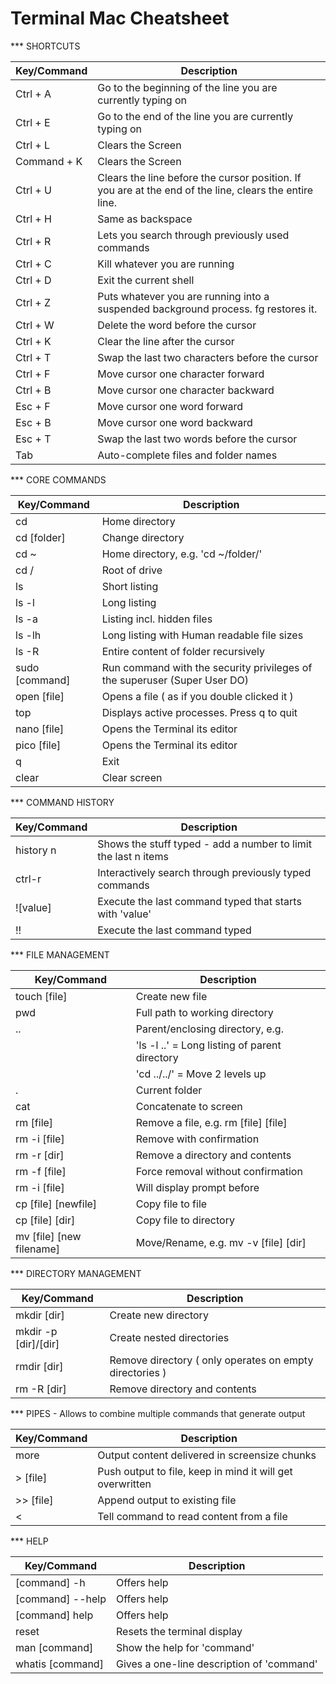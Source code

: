 # Terminal Mac Cheatsheet

*** SHORTCUTS

|Key/Command|Description|
|---|---|
| Ctrl + A | Go to the beginning of the line you are currently typing on |
| Ctrl + E | Go to the end of the line you are currently typing on |
| Ctrl + L | Clears the Screen |
| Command + K | Clears the Screen |
| Ctrl + U | Clears the line before the cursor position. If you are at the end of the line, clears the entire line. |
| Ctrl + H | Same as backspace |
| Ctrl + R | Lets you search through previously used commands |
| Ctrl + C | Kill whatever you are running |
| Ctrl + D | Exit the current shell |
| Ctrl + Z | Puts whatever you are running into a suspended background process. fg restores it. |
| Ctrl + W | Delete the word before the cursor |
| Ctrl + K | Clear the line after the cursor |
| Ctrl + T | Swap the last two characters before the cursor |
| Ctrl + F | Move cursor one character forward |
| Ctrl + B | Move cursor one character backward |
| Esc + F | Move cursor one word forward |
| Esc + B | Move cursor one word backward |
| Esc + T | Swap the last two words before the cursor |
| Tab | Auto-complete files and folder names |


*** CORE COMMANDS

|Key/Command|Description|
|---|---|
| cd | Home directory |
| cd [folder] | Change directory |
| cd ~ | Home directory, e.g. 'cd ~/folder/' |
| cd / | Root of drive |
| ls | Short listing |
| ls -l | Long listing |
| ls -a | Listing incl. hidden files |
| ls -lh | Long listing with Human readable file sizes |
| ls -R | Entire content of folder recursively |
| sudo [command] | Run command with the security privileges of the superuser (Super User DO) |
| open [file] | Opens a file ( as if you double clicked it ) |
| top | Displays active processes. Press q to quit |
| nano [file] | Opens the Terminal its editor |
| pico	[file] | Opens the Terminal its editor |
| q | Exit |
| clear | Clear screen |


*** COMMAND HISTORY

|Key/Command|Description|
|---|---|
| history n | Shows the stuff typed - add a number to limit the last n items |
| ctrl-r | Interactively search through previously typed commands |
| ![value] | Execute the last command typed that starts with 'value' |
| !! | Execute the last command typed |


*** FILE MANAGEMENT

|Key/Command|Description|
|---|---|
| touch [file] | Create new file |
| pwd | Full path to working directory |
| .. | Parent/enclosing directory, e.g. |
| | 'ls -l ..' 	= Long listing of parent directory |
| | 'cd ../../' = Move 2 levels up |
| . | Current folder |
| cat | Concatenate to screen |
| rm [file] | Remove a file, e.g. rm [file] [file] |
| rm -i [file] | Remove with confirmation |
| rm -r [dir] | Remove a directory and contents |
| rm -f [file] | Force removal without confirmation |
| rm -i [file] | Will display prompt before |
| cp [file] [newfile] | Copy file to file |
| cp [file] [dir] | Copy file to directory |
| mv [file] [new filename] | Move/Rename, e.g. mv -v [file] [dir] |


*** DIRECTORY MANAGEMENT

|Key/Command|Description|
|---|---|
| mkdir [dir] | Create new directory |
| mkdir -p [dir]/[dir] | Create nested directories |
| rmdir [dir] | Remove directory ( only operates on empty directories ) |
| rm -R [dir] | Remove directory and contents |
 


*** PIPES - Allows to combine multiple commands that generate output

|Key/Command|Description|
|---|---|
| more | Output content delivered in screensize chunks |
| > [file] | Push output to file, keep in mind it will get overwritten |
| >> [file] | Append output to existing file |
| < | Tell command to read content from a file |


*** HELP

|Key/Command|Description|
|---|---|
| [command] -h | Offers help |
| [command] --help | Offers help |
| [command] help | Offers help |
| reset | Resets the terminal display |
| man [command] | Show the help for 'command' |
| whatis [command] | Gives a one-line description of 'command' |
